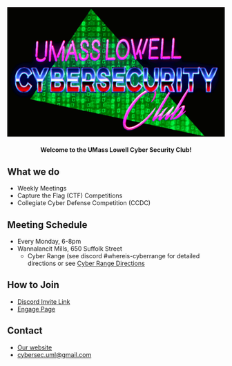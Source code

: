<div align="center">
    <img src="profile/logo.png" alt="Club Logo">
    <h4 align="center">Welcome to the UMass Lowell Cyber Security Club!</h4>
</div>


## What we do
+ Weekly Meetings
+ Capture the Flag (CTF) Competitions
+ Collegiate Cyber Defense Competition (CCDC)

## Meeting Schedule
+ Every Monday, 6-8pm
+ Wannalancit Mills, 650 Suffolk Street
  + Cyber Range (see discord #whereis-cyberrange for detailed directions or see [Cyber Range Directions](../../../Spring-2024/Cyber-Range-Directions/README.md)

## How to Join
+ [Discord Invite Link](https://discord.gg/dQ49k7fufk)
+ [Engage Page](https://umasslowellclubs.campuslabs.com/engage/organization/cybersecurityclub)

## Contact
+ [Our website](https://www.umlcyber.club)
+ <a href=mailto:cybersec.uml@gmail.com>cybersec.uml@gmail.com</a>
